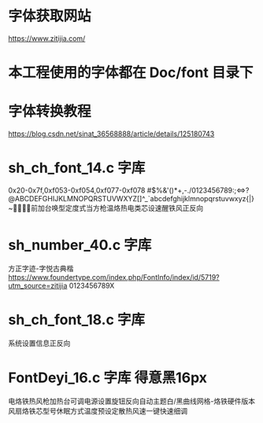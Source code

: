 # 字体获取网站
https://www.zitijia.com/

# 本工程使用的字体都在 Doc/font 目录下

# 字体转换教程
https://blog.csdn.net/sinat_36568888/article/details/125180743

# sh_ch_font_14.c 字库
0x20-0x7f,0xf053-0xf054,0xf077-0xf078
#$%&'()*+,-./0123456789:;<=>?@ABCDEFGHIJKLMNOPQRSTUVWXYZ[\]^_`abcdefghijklmnopqrstuvwxyz{|}~前加台唤型定度式当方枪温烙热电类芯设速醒铁风正反向

# sh_number_40.c 字库
方正字迹-字悦古典楷 https://www.foundertype.com/index.php/FontInfo/index/id/5719?utm_source=zitijia
0123456789X

# sh_ch_font_18.c 字库
系统设置信息正反向


# FontDeyi_16.c 字库 得意黑16px
电烙铁热风枪加热台可调电源设置旋钮反向自动主题白/黑曲线网格-烙铁硬件版本风扇烙铁芯型号休眠方式温度预设定散热风速一键快速细调